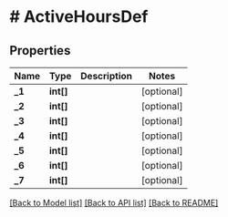 # # ActiveHoursDef

## Properties

Name | Type | Description | Notes
------------ | ------------- | ------------- | -------------
**_1** | **int[]** |  | [optional]
**_2** | **int[]** |  | [optional]
**_3** | **int[]** |  | [optional]
**_4** | **int[]** |  | [optional]
**_5** | **int[]** |  | [optional]
**_6** | **int[]** |  | [optional]
**_7** | **int[]** |  | [optional]

[[Back to Model list]](../../README.md#models) [[Back to API list]](../../README.md#endpoints) [[Back to README]](../../README.md)

